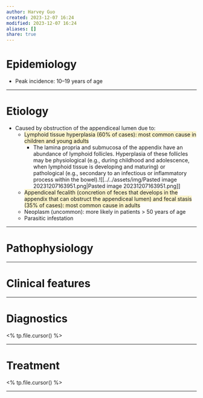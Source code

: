 ```yaml
---
author: Harvey Guo
created: 2023-12-07 16:24
modified: 2023-12-07 16:24
aliases: []
share: true
---
```

# Epidemiology
- Peak incidence: 10–19 years of age

---
# Etiology
- Caused by obstruction of the appendiceal lumen due to:
	- <span style="background:rgba(240, 200, 0, 0.2)">Lymphoid tissue hyperplasia (60% of cases): most common cause in children and young adults</span> 
		- The lamina propria and submucosa of the appendix have an abundance of lymphoid follicles. Hyperplasia of these follicles may be physiological (e.g., during childhood and adolescence, when lymphoid tissue is developing and maturing) or pathological (e.g., secondary to an infectious or inflammatory process within the bowel).![[../../assets/img/Pasted image 20231207163951.png|Pasted image 20231207163951.png]]
	- <span style="background:rgba(240, 200, 0, 0.2)">Appendiceal fecalith (concretion of feces that develops in the appendix that can obstruct the appendiceal lumen) and fecal stasis (35% of cases): most common cause in adults</span>
	- Neoplasm (uncommon): more likely in patients > 50 years of age  
	- Parasitic infestation

---
# Pathophysiology


---
# Clinical features


---
# Diagnostics
<% tp.file.cursor() %>

---
# Treatment
<% tp.file.cursor() %>

---
